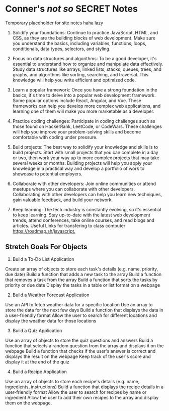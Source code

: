 # Conner's *not so* SECRET Notes

Temporary placeholder for site notes haha
lazy

1. Solidify your foundations: Continue to practice JavaScript, HTML, and CSS, as they are the building blocks of web development. Make sure you understand the basics, including variables, functions, loops, conditionals, data types, selectors, and styling.

2. Focus on data structures and algorithms: To be a good developer, it's essential to understand how to organize and manipulate data effectively. Study data structures like arrays, linked lists, stacks, queues, trees, and graphs, and algorithms like sorting, searching, and traversal. This knowledge will help you write efficient and optimized code.

3. Learn a popular framework: Once you have a strong foundation in the basics, it's time to delve into a popular web development framework. Some popular options include React, Angular, and Vue. These frameworks can help you develop more complex web applications, and learning one of them will make you more marketable as a developer.

4. Practice coding challenges: Participate in coding challenges such as those found on HackerRank, LeetCode, or CodeWars. These challenges will help you improve your problem-solving skills and become comfortable with coding under pressure.

5. Build projects: The best way to solidify your knowledge and skills is to build projects. Start with small projects that you can complete in a day or two, then work your way up to more complex projects that may take several weeks or months. Building projects will help you apply your knowledge in a practical way and develop a portfolio of work to showcase to potential employers.

6. Collaborate with other developers: Join online communities or attend meetups where you can collaborate with other developers. Collaborating with other developers can help you learn new techniques, gain valuable feedback, and build your network.

7. Keep learning: The tech industry is constantly evolving, so it's essential to keep learning. Stay up-to-date with the latest web development trends, attend conferences, take online courses, and read blogs and articles.
Useful Links for transfering to class computer
<https://roadmap.sh/javascript.>

## Stretch Goals For Objects

1. Build a To-Do List Application

Create an array of objects to store each task's details (e.g. name, priority, due date)
Build a function that adds a new task to the array
Build a function that removes a task from the array
Build a function that sorts the tasks by priority or due date
Display the tasks in a table or list format on a webpage

2. Build a Weather Forecast Application

Use an API to fetch weather data for a specific location
Use an array to store the data for the next few days
Build a function that displays the data in a user-friendly format
Allow the user to search for different locations and display the weather data for those locations

3. Build a Quiz Application

Use an array of objects to store the quiz questions and answers
Build a function that selects a random question from the array and displays it on the webpage
Build a function that checks if the user's answer is correct and displays the result on the webpage
Keep track of the user's score and display it at the end of the quiz

4. Build a Recipe Application

Use an array of objects to store each recipe's details (e.g. name, ingredients, instructions)
Build a function that displays the recipe details in a user-friendly format
Allow the user to search for recipes by name or ingredient
Allow the user to add their own recipes to the array and display them on the webpage.